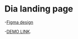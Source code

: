 # Dia landing page
-[Figma design](https://www.figma.com/file/vhfzZ7SqWGkMGd5iCDdBCy/Dia-New?node-id=0%3A1)

-[DEMO LINK](https://oivannikov.github.io/layout_dia/).

